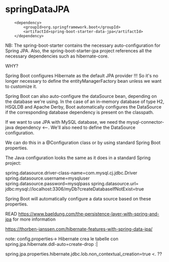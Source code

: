 # springDataJPA


    	<dependency>
			<groupId>org.springframework.boot</groupId>
			<artifactId>spring-boot-starter-data-jpa</artifactId>
		</dependency>

NB: The spring-boot-starter contains the necessary auto-configuration for Spring JPA.
Also, the spring-boot-starter-jpa project references all the necessary dependencies such as hibernate-core.

WHY?

Spring Boot configures Hibernate as the default JPA provider !!! So it's no longer necessary to define the entityManagerFactory bean
unless we want to customize it.

Spring Boot can also auto-configure the dataSource bean, depending on the database we're using.
In the case of an in-memory database of type H2, HSQLDB and Apache Derby, Boot automatically configures the DataSource if the corresponding database dependency
is present on the classpath.

If we want to use JPA with MySQL database, we need the mysql-connector-java dependency <--.
We'll also need to define the DataSource configuration.

We can do this in a @Configuration class or by using standard Spring Boot properties.

The Java configuration looks the same as it does in a standard Spring project:

spring.datasource.driver-class-name=com.mysql.cj.jdbc.Driver
spring.datasource.username=mysqluser
spring.datasource.password=mysqlpass
spring.datasource.url=
jdbc:mysql://localhost:3306/myDb?createDatabaseIfNotExist=true

Spring Boot will automatically configure a data source based on these properties.

READ https://www.baeldung.com/the-persistence-layer-with-spring-and-jpa for more information

https://thorben-janssen.com/hibernate-features-with-spring-data-jpa/

note:
config.properties-> Hibernate crea le tabelle con  spring.jpa.hibernate.ddl-auto=create-drop  :|
 
spring.jpa.properties.hibernate.jdbc.lob.non_contextual_creation=true  <. ??
